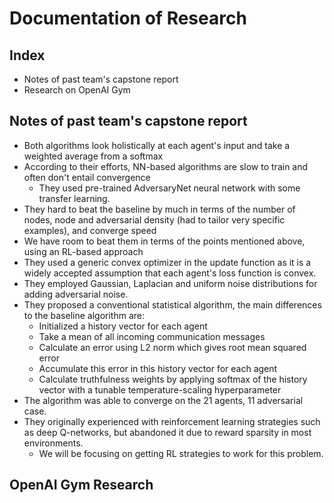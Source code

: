 # Documentation of Research

## Index
- Notes of past team's capstone report
- Research on OpenAI Gym


## Notes of past team's capstone report

- Both algorithms look holistically at each agent's input and take a weighted average from a softmax
- According to their efforts, NN-based algorithms are slow to train and often don't entail convergence
  - They used pre-trained AdversaryNet neural network with some transfer learning. 
- They hard to beat the baseline by much in terms of the number of nodes, node and adversarial density (had to tailor very specific examples), and converge speed
- We have room to beat them in terms of the points mentioned above, using an RL-based approach
- They used a generic convex optimizer in the update function as it is a widely accepted assumption that each agent's loss function is convex.
- They employed Gaussian, Laplacian and uniform noise distributions for adding adversarial noise.
- They proposed a conventional statistical algorithm, the main differences to the baseline algorithm are:
  - Initialized a history vector for each agent
  - Take a mean of all incoming communication messages
  - Calculate an error using L2 norm which gives root mean squared error
  - Accumulate this error in this history vector for each agent
  - Calculate truthfulness weights by applying softmax of the history vector with a tunable temperature-scaling hyperparameter
- The algorithm was able to converge on the 21 agents, 11 adversarial case.
- They originally experienced with reinforcement learning strategies such as deep Q-networks, but abandoned it due to reward sparsity in most environments.
  - We will be focusing on getting RL strategies to work for this problem.

## OpenAI Gym Research

